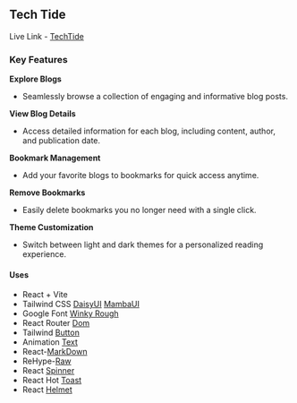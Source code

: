 ## Tech Tide

Live Link - [TechTide](https://tech-tide-labbie.netlify.app/)

### Key Features

**Explore Blogs**

- Seamlessly browse a collection of engaging and informative blog posts.

**View Blog Details**

- Access detailed information for each blog, including content, author, and publication date.

**Bookmark Management**

- Add your favorite blogs to bookmarks for quick access anytime.

**Remove Bookmarks**

- Easily delete bookmarks you no longer need with a single click.

**Theme Customization**

- Switch between light and dark themes for a personalized reading experience.

#### Uses

- React + Vite
- Tailwind CSS [DaisyUI](https://daisyui.com/docs/install/) [MambaUI](https://mambaui.com/)
- Google Font [Winky Rough](https://fonts.google.com/?query=Winky+Rough)
- React Router [Dom](https://reactrouter.com/home)
- Tailwind [Button](https://devdojo.com/tailwindcss/buttons)
- Animation [Text](https://www.andrealves.dev/blog/how-to-make-an-animated-gradient-text-with-tailwindcss/)
- React-[MarkDown](https://www.npmjs.com/package/react-markdown)
- ReHype-[Raw](https://www.npmjs.com/package/rehype-raw)
- React [Spinner](https://www.npmjs.com/package/react-spinners)
- React Hot [Toast](https://react-hot-toast.com/)
- React [Helmet](https://www.npmjs.com/package/react-helmet)
